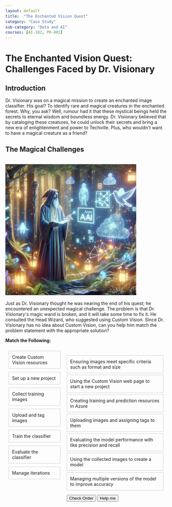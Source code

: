 ```yaml
---
layout: default
title:  "The Enchanted Vision Quest"
category: "Case Study"
sub-category: "Data and AI"
courses: [AI-102, PR-801]
---
```

# The Enchanted Vision Quest: Challenges Faced by Dr. Visionary

## Introduction

Dr. Visionary was on a magical mission to create an enchanted image classifier. His goal? To identify rare and magical creatures in the enchanted forest. Why, you ask? Well, rumour had it that these mystical beings held the secrets to eternal wisdom and boundless energy. Dr. Visionary believed that by cataloging these creatures, he could unlock their secrets and bring a new era of enlightenment and power to Techville. Plus, who wouldn't want to have a magical creature as a friend?

## The Magical Challenges
<br>
<a href="./images/m1.png" download>
  <img src="./images/m1.png" alt="picture of wizaed">
</a>

Just as Dr. Visionary thought he was nearing the end of his quest; he encountered an unexpected magical challenge. The problem is that Dr. Visionary's magic wand is broken, and it will take some time to fix it. He consulted the Head Wizard, who suggested using Custom Vision. Since Dr. Visionary has no idea about Custom Vision, can you help him match the problem statement with the appropriate solution?

**Match the Following:**

<html lang="en">
<head>
  <meta charset="UTF-8">
  <meta name="viewport" content="width=device-width, initial-scale=1.0">
  <title>Sortable Setup</title>
  <script src="https://code.jquery.com/jquery-3.6.0.min.js"></script>
  <script src="https://code.jquery.com/ui/1.12.1/jquery-ui.min.js"></script>
  <link rel="stylesheet" href="https://code.jquery.com/ui/1.12.1/themes/base/jquery-ui.css">
  <style>
        .container {
      display: flex;
    }
    .column {
      flex: 1;
      padding: 10px;
    }
    .box {
      border: 1px solid #ccc;
      padding: 10px;
      margin-bottom: 10px;
    }
    .styled-list {
      list-style-type: none;
      padding: 0;
    }
    .styled-list li {
      margin: 5px 0;
      padding: 10px;
      border: 1px solid #ccc;
      cursor: move;
    }

  </style>
</head>
<body>
  <div class="container">
    <div class="column">
      <div class="box">Create Custom Vision resources </div>
      <div class="box">Set up a new project </div>
      <div class="box">Collect training images </div>
      <div class="box">Upload and tag images </div>
      <div class="box">Train the classifier </div>
      <div class="box">Evaluate the classifier </div>
      <div class="box">Manage iterations</div>
    </div>
    <div class="column">
      <ul id="sortable-setup" class="styled-list">
        <li class="ui-state-default" data-order="3">Ensuring images meet specific criteria such as format and size</li>
        <li class="ui-state-default" data-order="2">Using the Custom Vision web page to start a new project</li>
        <li class="ui-state-default" data-order="1">Creating training and prediction resources in Azure</li>
        <li class="ui-state-default" data-order="4">Uploading images and assigning tags to them</li>
        <li class="ui-state-default" data-order="6">Evaluating the model performance with like precision and recall</li>
        <li class="ui-state-default" data-order="5">Using the collected images to create a model</li>
        <li class="ui-state-default" data-order="7">Managing multiple versions of the model to improve accuracy</li>
      </ul>
      <button onclick="checkOrderSetup()">Check Order</button>
      <button onclick="helpMeSetup()">Help me</button>
      <p id="feedback-setup"></p>
    </div>
  </div>

  <script>
    $(function() {
      $("#sortable-setup").sortable();
      $("#sortable-setup").disableSelection();
    });

    function checkOrderSetup() {
      var items = $("#sortable-setup li");
      var correct = true;
      items.each(function(index) {
        if ($(this).data("order") !== index + 1) {
          correct = false;
        }
      });
      var feedback = document.getElementById("feedback-setup");
      if (correct) {
        feedback.textContent = "Correct order!";
        feedback.style.color = "green";
      } else {
        feedback.textContent = "Incorrect order. Try again.";
        feedback.style.color = "red";
      }
    }

    function helpMeSetup() {
      var items = $("#sortable-setup li").sort(function(a, b) {
        return $(a).data("order") - $(b).data("order");
      });
      $("#sortable-setup").html(items);
      document.getElementById("feedback-setup").textContent = "Here is the correct order.";
      document.getElementById("feedback-setup").style.color = "blue";
    }
  </script>
</body>
</html>
